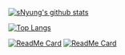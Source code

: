 [![sNyung's github stats](https://github-readme-stats.vercel.app/api?username=SeonHyungJo&theme=dracula)](https://github.com/SeonHyungJo)

[![Top Langs](https://github-readme-stats.vercel.app/api/top-langs/?username=SeonHyungJo&theme=dracula&hide=java)](https://github.com/SeonHyungJo)

[![ReadMe Card](https://github-readme-stats.vercel.app/api/pin/?username=im-d-team&repo=Dev-Docs&theme=dracula)](https://github.com/im-d-team/Dev-Docs)
[![ReadMe Card](https://github-readme-stats.vercel.app/api/pin/?username=SeonHyungJo&repo=reactjs-interview-questions-korean&theme=dracula)](https://github.com/SeonHyungJo/reactjs-interview-questions-korean)

